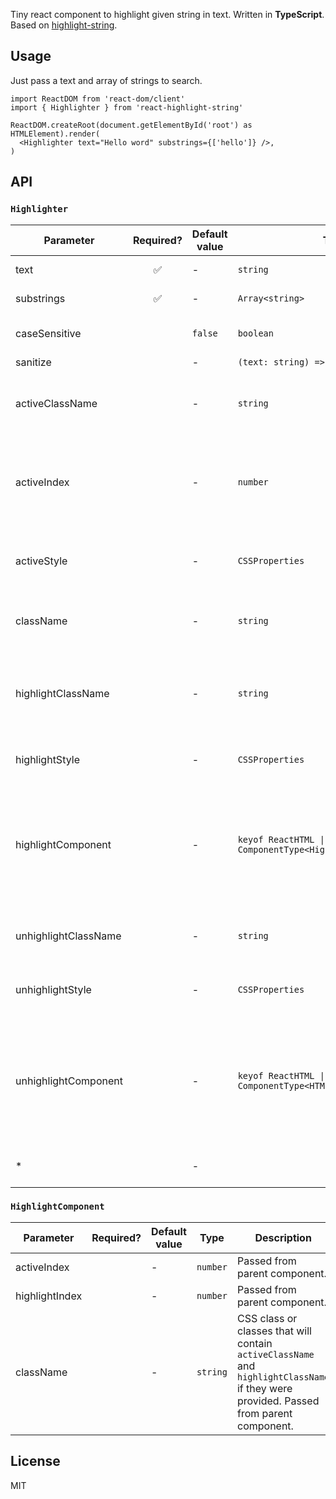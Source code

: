 Tiny react component to highlight given string in text. Written in **TypeScript**. Based on [highlight-string](https://github.com/dimkadenisov/highlight-string).

## Usage

Just pass a text and array of strings to search.

```tsx
import ReactDOM from 'react-dom/client'
import { Highlighter } from 'react-highlight-string'

ReactDOM.createRoot(document.getElementById('root') as HTMLElement).render(
  <Highlighter text="Hello word" substrings={['hello']} />,
)
```

## API

### `Highlighter`

| Parameter            | Required? | Default value | Type                                                        | Description                                                                                                                    |
| -------------------- | :-------: | ------------- | ----------------------------------------------------------- | ------------------------------------------------------------------------------------------------------------------------------ |
| text                 |    ✅     | -             | `string`                                                    | Text to search and highlight                                                                                                   |
| substrings           |    ✅     | -             | `Array<string>`                                             | Array of strings to search for                                                                                                 |
| caseSensitive        |           | `false`       | `boolean`                                                   | Pass `true` if search should be case sensitive                                                                                 |
| sanitize             |           | -             | `(text: string) => string`                                  | Sanitize function                                                                                                              |
| activeClassName      |           | -             | `string`                                                    | The class name to be applied to an active match. Use along with activeIndex                                                    |
| activeIndex          |           | -             | `number`                                                    | Specify the match index that should be actively highlighted. Use along with activeClassName                                    |
| activeStyle          |           | -             | `CSSProperties`                                             | The inline style to be applied to an active match. Use along with activeIndex                                                  |
| className            |           | -             | `string`                                                    | CSS class name applied to the outer/wrapper span                                                                               |
| highlightClassName   |           | -             | `string`                                                    | CSS class name applied to highlighted text or object mapping search term matches to class names.                               |
| highlightStyle       |           | -             | `CSSProperties`                                             | Inline styles applied to highlighted text                                                                                      |
| highlightComponent   |           | -             | `keyof ReactHTML \| ComponentType<HighlightComponentProps>` | Type of tag to wrap around highlighted matches. Defaults to mark but can also be a React component (class or functional)       |
| unhighlightClassName |           | -             | `string`                                                    | CSS class name applied to unhighlighted text                                                                                   |
| unhighlightStyle     |           | -             | `CSSProperties`                                             | Inline styles applied to unhighlighted text                                                                                    |
| unhighlightComponent |           | -             | `keyof ReactHTML \| ComponentType<HTMLAttributes<Element>>` | Type of tag applied to unhighlighted parts. Defaults to React Fragment but can also be a React component (class or functional) |
| \*                   |           | -             |                                                             | Any other html attribute for wrapper `span`                                                                                    |

### `HighlightComponent`

| Parameter      | Required? | Default value | Type     | Description                                                                                                                            |
| -------------- | :-------: | ------------- | -------- | -------------------------------------------------------------------------------------------------------------------------------------- |
| activeIndex    |           | -             | `number` | Passed from parent component.                                                                                                          |
| highlightIndex |           | -             | `number` | Passed from parent component.                                                                                                          |
| className      |           | -             | `string` | CSS class or classes that will contain `activeClassName` and `highlightClassName` if they were provided. Passed from parent component. |

## License

MIT
